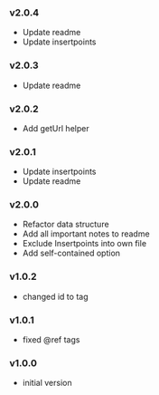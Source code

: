 ### v2.0.4
- Update readme
- Update insertpoints

### v2.0.3
- Update readme

### v2.0.2
- Add getUrl helper

### v2.0.1
- Update insertpoints
- Update readme

### v2.0.0
- Refactor data structure
- Add all important notes to readme
- Exclude Insertpoints into own file
- Add self-contained option

### v1.0.2
- changed id to tag

### v1.0.1
- fixed @ref tags

### v1.0.0
- initial version